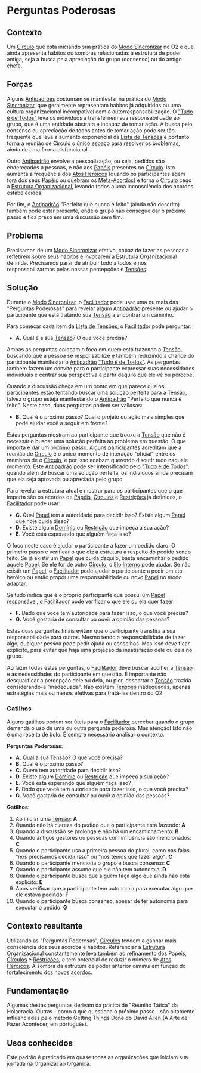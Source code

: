 # Perguntas Poderosas

## Contexto

Um [Círculo][circulos] que está iniciando sua prática do [Modo Sincronizar][modo-sincronizar] no O2 e que ainda apresenta hábitos ou sombras relacionadas à estrutura de poder antiga, seja a busca pela apreciação do grupo (consenso) ou do antigo chefe.

## Forças

Alguns [Antipadrões][antipadroes] costumam se manifestar na prática do [Modo Sincronizar][modo-sincronizar], que geralmente representam hábitos já adquiridos ou uma cultura organizacional incompatível com a autorresponsabilização. O ["Tudo é de Todos"][tudo-e-de-todos] leva os indivíduos a transferirem sua responsabilidade ao grupo, que é uma entidade abstrata e incapaz de tomar ação. A busca pelo consenso ou apreciação de todos antes de tomar ação pode ser tão frequente que leva a aumento exponencial da [Lista de Tensões][lista-de-tensoes] e portanto torna a reunião de [Círculo][circulos] o único espaço para resolver os problemas, ainda de uma forma disfuncional.

Outro [Antipadrão][antipadroes] envolve a pessoalização, ou seja, pedidos são endereçados a pessoas, e não aos [Papéis][papeis] presentes no [Círculo][circulos]. Isto aumenta a frequência dos [Atos Heróicos][direito-de-agir-heroicamente] (quando os participantes agem fora dos seus [Papéis][papeis] ou quebram os [Meta-Acordos][meta-acordos]) e torna o [Círculo][circulos] cego à [Estrutura Organizacional][estrutura-organizacional], levando todos a uma inconsciência dos acordos estabelecidos.

Por fim, o [Antipadrão][antipadroes] "Perfeito que nunca é feito" (ainda não descrito) também pode estar presente, onde o grupo não consegue dar o próximo passo e fica preso em uma discussão sem fim.

## Problema

Precisamos de um [Modo Sincronizar][modo-sincronizar] efetivo, capaz de fazer as pessoas a refletirem sobre seus hábitos e invocarem a [Estrutura Organizacional][estrutura-organizacional] definida. Precisamos parar de atribuir tudo a todos e nos responsabilizarmos pelas nossas percepções e [Tensões][tensoes].

## Solução

Durante o [Modo Sincronizar][modo-sincronizar], o [Facilitador][facilitador] pode usar uma ou mais das "Perguntas Poderosas" para revelar algum [Antipadrão][antipadroes] presente ou ajudar o participante que está tratando sua [Tensão][tensoes] a encontrar um caminho.

Para começar cada item da [Lista de Tensões][lista-de-tensoes], o [Facilitador][facilitador] pode perguntar:

- **A.** Qual é a sua [Tensão][tensoes]? O que você precisa?

Ambas as perguntas colocam o foco em quem está trazendo a [Tensão][tensoes], buscando que a pessoa se responsabilize e também reduzindo a chance do participante manifestar o [Antipadrão][antipadroes] ["Tudo é de Todos"][tudo-e-de-todos]. As perguntas também fazem um convite para o participante expressar suas necessidades individuais e centrar sua perspectiva a partir daquilo que ele vê ou percebe.

Quando a discussão chega em um ponto em que parece que os participantes estão tentando buscar uma solução perfeita para a [Tensão][tensoes], talvez o grupo esteja manifestando o [Antipadrão][antipadroes] "Perfeito que nunca é feito". Neste caso, duas perguntas podem ser valiosas:

- **B.** Qual é o próximo passo? Qual o projeto ou ação mais simples que pode ajudar você a seguir em frente?

Estas perguntas mostram ao participante que trouxe a [Tensão][tensoes] que não é necessário buscar uma solução perfeita ao problema em questão. O que importa é dar um próximo passo. Alguns participantes acreditam que a reunião de [Círculo][circulos] é o único momento de interação "oficial" entre os membros de o [Círculo][circulos], e por isso acabam querendo discutir tudo naquele momento. Este [Antipadrão][antipadroes] pode ser intensificado pelo ["Tudo é de Todos"][tudo-e-de-todos], quando além de buscar uma solução perfeita, os indivíduos ainda precisam que ela seja aprovada ou apreciada pelo grupo.

Para revelar a estrutura atual e mostrar para os participantes que o que importa são os acordos de [Papéis][papeis], [Círculos][circulos] e [Restrições][restricoes] já definidos, o [Facilitador][facilitador] pode usar:

- **C.** Qual [Papel][papeis] tem a autoridade para decidir isso? Existe algum [Papel][papeis] que hoje cuida disso?
- **D.** Existe algum [Domínio][papeis] ou [Restrição][restricoes] que impeça a sua ação?
- **E.** Você está esperando que alguém faça isso?

O foco neste caso é ajudar o participante a fazer um pedido claro. O primeiro passo é verificar o que diz a estrutura a respeito do pedido sendo feito. Se já existir um [Papel][papeis] que cuida daquilo, basta encaminhar o pedido àquele [Papel][papeis]. Se ele for de outro [Círculo][circulos], o [Elo Interno][elo-interno] pode ajudar. Se não existir um [Papel][papeis], o [Facilitador][facilitador] pode ajudar o participante a pedir um ato heróico ou então propor uma responsabilidade ou novo [Papel][papeis] no modo adaptar.

Se tudo indica que é o próprio participante que possui um [Papel][papeis] responsável, o [Facilitador][facilitador] pode verificar o que ele ou ela quer fazer:

- **F.** Dado que você tem autoridade para fazer isso, o que você precisa?
- **G.** Você gostaria de consultar ou ouvir a opinião das pessoas?

Estas duas perguntas finais evitam que o participante transfira a sua responsabilidade para outros. Mesmo tendo a responsabilidade de fazer algo, qualquer pessoa pode pedir ajuda ou conselhos. Mas isso deve ficar explícito, para evitar que haja uma projeção da insatisfação dele ou dela no grupo.

Ao fazer todas estas perguntas, o [Facilitador][facilitador] deve buscar acolher a [Tensão][tensoes] e as necessidades do participante em questão. É importante não desqualificar a percepção dele ou dela, ou pior, descartar a [Tensão][tensoes] trazida considerando-a "inadequada". Não existem [Tensões][tensoes] inadequadas, apenas estratégias mais ou menos efetivas para tratá-las dentro do O2.

### Gatilhos

Alguns gatilhos podem ser úteis para o [Facilitador][facilitador] perceber quando o grupo demanda o uso de uma ou outra pergunta poderosa. Mas atenção! Isto não é uma receita de bolo. É sempre necessário analisar o contexto.

**Perguntas Poderosas**:

- **A.** Qual a sua [Tensão][tensoes]? O que você precisa?
- **B.** Qual é o próximo passo?
- **C.** Quem tem autoridade para decidir isso?
- **D.** Existe algum [Domínio][papeis] ou [Restrição][restricoes] que impeça a sua ação?
- **E.** Você está esperando que alguém faça isso?
- **F.** Dado que você tem autoridade para fazer isso, o que você precisa?
- **G.** Você gostaria de consultar ou ouvir a opinião das pessoas?

**Gatilhos**:

1. Ao iniciar uma [Tensão][tensoes]: **A**
2. Quando não há clareza do pedido que o participante está fazendo: **A**
3. Quando a discussão se prolonga e não há um encaminhamento: **B**
4. Quando antigos gestores ou pessoas com influência são mencionados: **C**
5. Quando o participante usa a primeira pessoa do plural, como nas falas "nós precisamos decidir isso" ou "nós temos que fazer algo": **C**
6. Quando o participante menciona o grupo e busca consenso: **C**
7. Quando o participante assume que ele não tem autonomia: **D**
8. Quando o participante busca que alguém faça algo que ainda não está explícito: **E**
9. Após verificar que o participante tem autonomia para executar algo que ele estava pedindo: **F**
10. Quando o participante busca consenso, apesar de ter autonomia para executar o pedido: **G**

## Contexto resultante

Utilizando as "Perguntas Poderosas", [Círculos][circulos] tendem a ganhar mais consciência dos seus acordos e hábitos. Referenciar a [Estrutura Organizacional][estrutura-organizacional] constantemente leva também ao refinamento dos [Papéis][papeis], [Círculos][circulos] e [Restrições][restricoes], e tem potencial de reduzir o número de [Atos Heróicos][direito-de-agir-heroicamente]. A sombra da estrutura de poder anterior diminui em função do fortalecimento dos novos acordos.

## Fundamentação

Algumas destas perguntas derivam da prática de "Reunião Tática" da Holacracia. Outras - como a que questiona o próximo passo - são altamente influenciadas pelo método Getting Things Done do David Allen (A Arte de Fazer Acontecer, em português).

## Usos conhecidos

Este padrão é praticado em quase todas as organizações que iniciam sua jornada na Organização Orgânica.

[antipadroes]: ../antipadroes/README.md
[tudo-e-de-todos]: ../antipadroes/tudo-e-de-todos.md
[meta-acordos]: ../../meta-acordos/README.md
[tensoes]: ../../meta-acordos/organizacao.md
[facilitador]: ../../meta-acordos/papeis-essenciais.md#facilitador
[elo-interno]: ../../meta-acordos/papeis-essenciais.md#elo-interno
[estrutura-organizacional]: ../../meta-acordos/estrutura-organizacional.md
[circulos]: ../../meta-acordos/estrutura-organizacional.md#circulos
[papeis]: ../../meta-acordos/estrutura-organizacional.md#papeis
[restricoes]: ../../meta-acordos/estrutura-organizacional.md#restricoes
[modo-sincronizar]: ../../meta-acordos/reunioes-de-circulo.md#modo-sincronizar
[lista-de-tensoes]: ../../meta-acordos/reunioes-de-circulo.md#lista-de-tensoes
[direito-de-agir-heroicamente]: ../../meta-acordos/direitos-e-deveres.md#direito-de-agir-heroicamente
